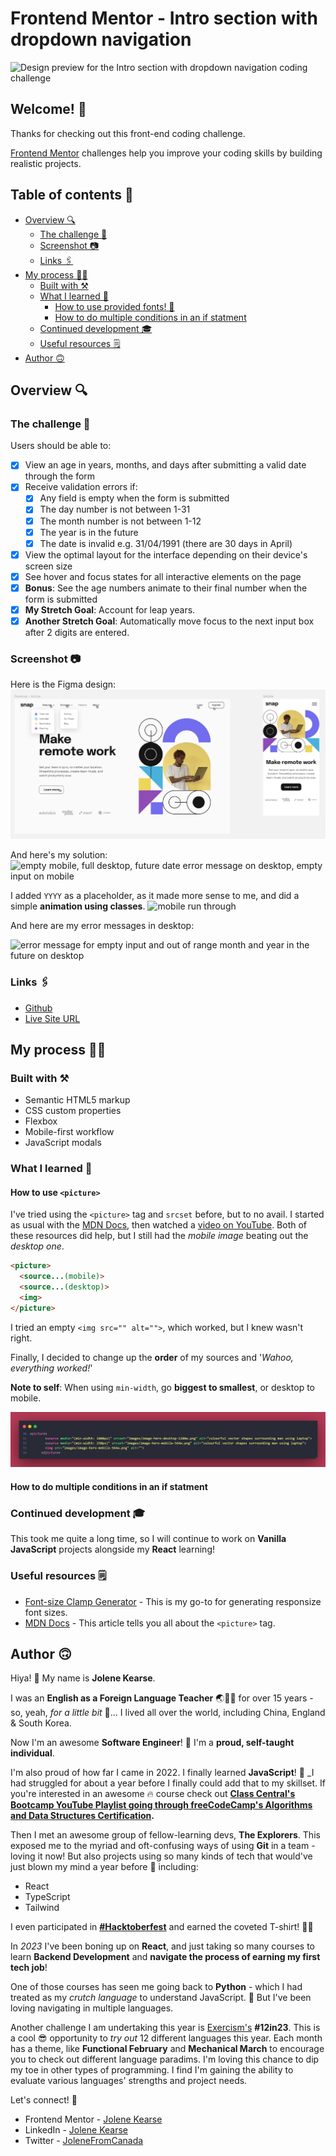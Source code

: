 # Frontend Mentor - Intro section with dropdown navigation

![Design preview for the Intro section with dropdown navigation coding challenge](./design/desktop-preview.jpg)

## Welcome! 👋

Thanks for checking out this front-end coding challenge.

[Frontend Mentor](https://www.frontendmentor.io) challenges help you improve your coding skills by building realistic projects.

## Table of contents 📜

- [Overview 🔍](https://github.com/JoleneKearse/fem-age-calculator-app#overview-)
  - [The challenge 🚵](https://github.com/JoleneKearse/fem-age-calculator-app#the-challenge-)
  - [Screenshot 📷](https://github.com/JoleneKearse/fem-age-calculator-app#screenshot-)
  - [Links 🖇️](https://github.com/JoleneKearse/fem-age-calculator-app#links-%EF%B8%8F)
- [My process 👩‍💻](https://github.com/JoleneKearse/fem-age-calculator-app#my-process-)
  - [Built with ⚒️](https://github.com/JoleneKearse/fem-age-calculator-app#built-with-%EF%B8%8F)
  - [What I learned 📔](https://github.com/JoleneKearse/fem-age-calculator-app#what-i-learned-)
    - [How to use provided fonts! 🫣](https://github.com/JoleneKearse/fem-age-calculator-app#how-to-use-provided-fonts-)
    - [How to do multiple conditions in an if statment]()
  - [Continued development 🎓](https://github.com/JoleneKearse/fem-age-calculator-app#continued-development-)
  - [Useful resources 🗒️](https://github.com/JoleneKearse/fem-age-calculator-app#useful-resources-%EF%B8%8F)
- [Author 🙃](https://github.com/JoleneKearse/fem-age-calculator-app#author-)

## Overview 🔍

### The challenge 🚵

Users should be able to:

- [x] View an age in years, months, and days after submitting a valid date through the form
- [x] Receive validation errors if:
  - [x] Any field is empty when the form is submitted
  - [x] The day number is not between 1-31
  - [x] The month number is not between 1-12
  - [x] The year is in the future
  - [x] The date is invalid e.g. 31/04/1991 (there are 30 days in April)
- [x] View the optimal layout for the interface depending on their device's screen size
- [x] See hover and focus states for all interactive elements on the page
- [x] **Bonus**: See the age numbers animate to their final number when the form is submitted
- [x] **My Stretch Goal**: Account for leap years.
- [x] **Another Stretch Goal**: Automatically move focus to the next input box after 2 digits are entered.

### Screenshot 📷

Here is the Figma design:
![figma design showing desktop with error messages and mobile](screenshots/figma-design.png)

And here's my solution:
![empty mobile, full desktop, future date error message on desktop, empty input on mobile](screenshots/age-calc-social-preview.png)

I added `YYYY` as a placeholder, as it made more sense to me, and did a simple **animation using classes**.
![mobile run through](screenshots/run-thru.gif)

And here are my error messages in desktop:

![error message for empty input and out of range month and year in the future on desktop](screenshots/desktop-error-msgs.gif)

### Links 🖇️

- [Github](https://github.com/JoleneKearse/fem-intro-section-with-dropdown-navigation)
- [Live Site URL]()

## My process 👩‍💻

### Built with ⚒️

- Semantic HTML5 markup
- CSS custom properties
- Flexbox
- Mobile-first workflow
- JavaScript modals

### What I learned 📔

#### How to use `<picture>`

I've tried using the `<picture>` tag and `srcset` before, but to no avail. I started as usual with the [MDN Docs](https://developer.mozilla.org/en-US/docs/Web/HTML/Element/picture), then watched a [video on YouTube](https://www.youtube.com/watch?v=nHB-3WJTfSg). Both of these resources did help, but I still had the _mobile image_ beating out the _desktop one_. 
```html
<picture>
  <source...(mobile)>
  <source...(desktop)>
  <img>
</picture>
```
I tried an empty `<img src="" alt="">`, which worked, but I knew wasn't right.

Finally, I decided to change up the **order** of my sources and '_Wahoo, everything worked!_'

**Note to self**: When using `min-width`, go **biggest to smallest**, or desktop to mobile.

![picture tag with desktop and mobile sources, then img tag as a fallback](screenshots/picture-srcset.png)

#### How to do multiple conditions in an if statment



### Continued development 🎓

This took me quite a long time, so I will continue to work on **Vanilla JavaScript** projects alongside my **React** learning!

### Useful resources 🗒️

- [Font-size Clamp Generator](https://clamp.font-size.app/?config=eyJyb290IjoiMTYiLCJtaW5XaWR0aCI6IjM3NXB4IiwibWF4V2lkdGgiOiIxNDQwcHgiLCJtaW5Gb250U2l6ZSI6IjE2cHgiLCJtYXhGb250U2l6ZSI6IjE4cHgifQ%3D%3D) - This is my go-to for generating responsize font sizes.
- [MDN Docs](https://developer.mozilla.org/en-US/docs/Web/HTML/Element/picture) - This article tells you all about the `<picture>` tag.


## Author 🙃

Hiya! 👋 My name is **Jolene Kearse**.  

I was an **English as a Foreign Language Teacher** ️🌏🧑‍🏫 for over 15 years - so, yeah, _for a little bit_ 🤌...  I lived all over the world, including China, England & South Korea.

Now I'm an awesome **Software Engineer**! 💃 I'm a **proud, self-taught individual**. 

I'm also proud of how far I came in 2022.  I finally learned **JavaScript**! 🍻 _I had struggled for about a year before I finally could add that to my skillset.  If you're interested in an awesome 🔥 course check out **[Class Central's Bootcamp YouTube Playlist going through freeCodeCamp's Algorithms and Data Structures Certification](https://www.youtube.com/playlist?list=PLU3RKvMpgrSEoqVIV14K_zuinrIBcnCgT).**

Then I met an awesome group of fellow-learning devs, **The Explorers**.  This exposed me to the myriad and oft-confusing ways of using **Git** in a team - loving it now!  But also projects using so many kinds of tech that would've just blown my mind a year before 🤯 including:
- React
- TypeScript
- Tailwind

I even participated in **[#Hacktoberfest](https://hacktoberfest.com/)** and earned the coveted T-shirt! 🎉👕


In *2023* I've been boning up on **React**, and just taking so many courses to learn **Backend Development** and **navigate the process of earning my first tech job**!

One of those courses has seen me going back to **Python** - which I had treated as my _crutch language_ to understand JavaScript.  🤣  But I've been loving navigating in multiple languages.

Another challenge I am undertaking this year is [Exercism's](https://exercism.org/) **#12in23**.  This is a cool 😎 opportunity to _try out_ 12 different languages this year.  Each month has a theme, like **Functional February** and **Mechanical March** to encourage you to check out different language paradims.  I'm loving this chance to dip my toe in other types of programming.  I find I'm gaining the ability to evaluate various languages' strengths and project needs.

Let's connect! 💬

- Frontend Mentor - [Jolene Kearse](https://www.frontendmentor.io/profile/JoleneKearse)
- LinkedIn - [Jolene Kearse](https://www.linkedin.com/in/jolene-kearse-2562ba218/)
- Twitter - [JoleneFromCanada](https://twitter.com/FromJolene)
